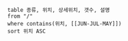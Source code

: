 
```dataview
table 종류, 위치, 상세위치, 갯수, 설명
from "/"
where contains(위치, [[JUN-JUL-MAY]])
sort 위치 ASC
```